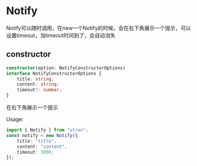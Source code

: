 # Notify
Notify可以随时调用，在new一个Notify的时候，会在右下角展示一个提示，可以设置timeout，当timeout时间到了，会自动消失

## constructor
<!-- interface NotifyConstructorOptions {
    title: string;
    content: string;
    timeout?: number;
} -->
<!-- constructor(option: NotifyConstructorOptions) { -->
```ts
constructor(option: NotifyConstructorOptions)
interface NotifyConstructorOptions {
    title: string;
    content: string;
    timeout?: number;
}
```
在右下角展示一个提示

Usage:
```ts
import { Notify } from "vtron";
const notify = new Notify({
    title: "title",
    content: "content",
    timeout: 3000,
});
```



